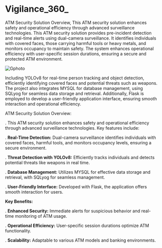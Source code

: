# Vigilance_360_
ATM Security Solution Overview, This ATM security solution enhances safety and operational efficiency through advanced surveillance technologies.
This ATM security solution provides pre-incident detection and real-time alerts using dual-camera surveillance. It identifies individuals with covered faces, those carrying harmful tools or heavy metals, and monitors occupancy to maintain safety. The system enhances operational efficiency with user-specific session durations, ensuring a secure and protected ATM environment.

![Gphoto](https://github.com/user-attachments/assets/131c3ced-43b1-42fa-9bdd-4fc21022ef2a)


Including YOLOv8 for real-time person tracking and object detection, efficiently identifying covered faces and potential threats such as weapons. The project also integrates MYSQL for database management, using SQLyog for seamless data storage and retrieval. Additionally, Flask is employed to develop a user-friendly application interface, ensuring smooth interaction and operational efficiency.

ATM Security Solution Overview:

. This ATM security solution enhances safety and operational efficiency through advanced surveillance technologies. Key features include:

. **Real-Time Detection:** Dual-camera surveillance identifies individuals with covered faces, harmful tools, and monitors occupancy levels, ensuring a secure environment.

. **Threat Detection with YOLOv8:** Efficiently tracks individuals and detects potential threats like weapons in real time.

. **Database Management:** Utilizes MYSQL for effective data storage and retrieval, with SQLyog for seamless management.

. **User-Friendly Interface:** Developed with Flask, the application offers smooth interaction for users.

**Key Benefits:**

. **Enhanced Security:** Immediate alerts for suspicious behavior and real-time monitoring of ATM usage.

. **Operational Efficiency:** User-specific session durations optimize ATM functionality.

. **Scalability:** Adaptable to various ATM models and banking environments.

